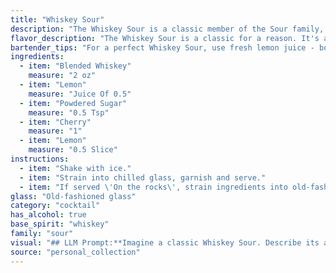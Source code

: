 ```yaml
---
title: "Whiskey Sour"
description: "The Whiskey Sour is a classic member of the Sour family, characterized by its blend of whiskey, citrus juice, and sweetener.  Born in the 1800s, likely in America, it remains a staple, with countless variations but always retaining its refreshing, tart appeal. "
flavor_description: "The Whiskey Sour is a classic for a reason. It's a harmonious blend of tart and sweet. The blended whiskey provides a smooth, slightly smoky base. The lemon juice cuts through with a vibrant acidity, balanced by the sweetness of the powdered sugar. The cherry adds a touch of fruitiness, while the lemon wedge provides a refreshing aroma.  It's a drink that's both invigorating and comforting. "
bartender_tips: "For a perfect Whiskey Sour, use fresh lemon juice - bottled juice won't cut it!  Shake hard with ice to chill and dilute the cocktail, and make sure to use good quality blended whiskey.  A dash of egg white adds a creamy texture if desired.  Don't skimp on the powdered sugar, it balances the sourness perfectly. Garnish with a cherry and a lemon twist, and enjoy! "
ingredients:
  - item: "Blended Whiskey"
    measure: "2 oz"
  - item: "Lemon"
    measure: "Juice Of 0.5"
  - item: "Powdered Sugar"
    measure: "0.5 Tsp"
  - item: "Cherry"
    measure: "1"
  - item: "Lemon"
    measure: "0.5 Slice"
instructions:
  - item: "Shake with ice."
  - item: "Strain into chilled glass, garnish and serve."
  - item: "If served \'On the rocks\', strain ingredients into old-fashioned glass filled with ice."
glass: "Old-fashioned glass"
category: "cocktail"
has_alcohol: true
base_spirit: "whiskey"
family: "sour"
visual: "## LLM Prompt:**Imagine a classic Whiskey Sour. Describe its appearance in detail, focusing on its color, texture, and any embellishments. Consider the following elements:*** **Color:**  The drink's primary color should be a vibrant, almost neon yellow. Is there any variation in hue due to the whiskey used or the amount of lemon?  * **Texture:** Describe the consistency of the drink. Is it frothy? Smooth? How does the ice affect its appearance? * **Embellishments:**  Is there a cherry perched on the rim? A lemon twist? How are these elements arranged and what effect do they have on the overall aesthetic? **Your description should paint a vivid picture of the Whiskey Sour's visual appeal, enticing someone to take a sip.** "
source: "personal_collection"
---
```


